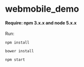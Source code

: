 # webmobile_demo
#### Require: npm 3.x.x and node 5.x.x
Run:

`npm install`

`bower install`

`npm start`
